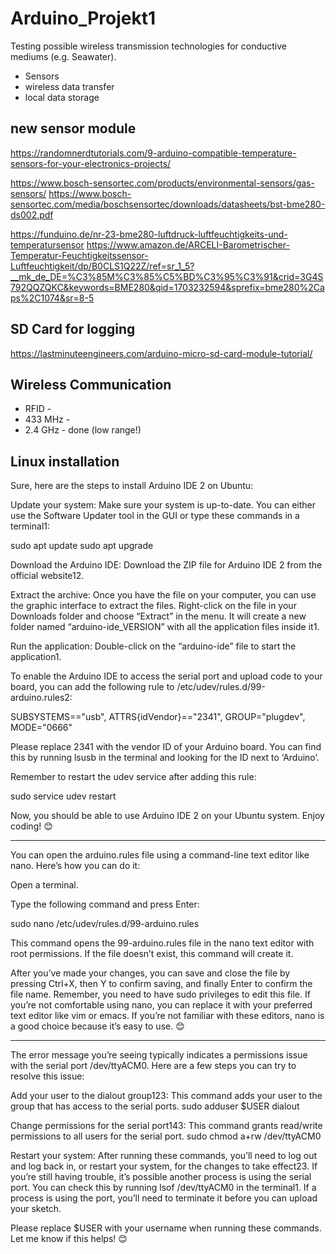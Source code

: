 # Arduino_Projekt1

Testing possible wireless transmission technologies for conductive mediums (e.g. Seawater).

- Sensors
- wireless data transfer
- local data storage

## new sensor module

<https://randomnerdtutorials.com/9-arduino-compatible-temperature-sensors-for-your-electronics-projects/>

<https://www.bosch-sensortec.com/products/environmental-sensors/gas-sensors/>
<https://www.bosch-sensortec.com/media/boschsensortec/downloads/datasheets/bst-bme280-ds002.pdf>

<https://funduino.de/nr-23-bme280-luftdruck-luftfeuchtigkeits-und-temperatursensor>
<https://www.amazon.de/ARCELI-Barometrischer-Temperatur-Feuchtigkeitssensor-Luftfeuchtigkeit/dp/B0CLS1Q22Z/ref=sr_1_5?__mk_de_DE=%C3%85M%C3%85%C5%BD%C3%95%C3%91&crid=3G4S792QQZQKC&keywords=BME280&qid=1703232594&sprefix=bme280%2Caps%2C1074&sr=8-5>

## SD Card for logging

<https://lastminuteengineers.com/arduino-micro-sd-card-module-tutorial/>

## Wireless Communication

- RFID        -
- 433 MHz      -
- 2.4 GHz      - done (low range!)

## Linux installation

Sure, here are the steps to install Arduino IDE 2 on Ubuntu:

Update your system: Make sure your system is up-to-date. You can either use the Software Updater tool in the GUI or type these commands in a terminal1:

sudo apt update
sudo apt upgrade

Download the Arduino IDE: Download the ZIP file for Arduino IDE 2 from the official website12.

Extract the archive: Once you have the file on your computer, you can use the graphic interface to extract the files. Right-click on the file in your Downloads folder and choose “Extract” in the menu. It will create a new folder named “arduino-ide_VERSION” with all the application files inside it1.

Run the application: Double-click on the “arduino-ide” file to start the application1.

To enable the Arduino IDE to access the serial port and upload code to your board, you can add the following rule to /etc/udev/rules.d/99-arduino.rules2:

SUBSYSTEMS=="usb", ATTRS{idVendor}=="2341", GROUP="plugdev", MODE="0666"

Please replace 2341 with the vendor ID of your Arduino board. You can find this by running lsusb in the terminal and looking for the ID next to ‘Arduino’.

Remember to restart the udev service after adding this rule:

sudo service udev restart

Now, you should be able to use Arduino IDE 2 on your Ubuntu system. Enjoy coding! 😊

-----------------------------------------------------------------------

You can open the arduino.rules file using a command-line text editor like nano. Here’s how you can do it:

Open a terminal.

Type the following command and press Enter:

sudo nano /etc/udev/rules.d/99-arduino.rules

This command opens the 99-arduino.rules file in the nano text editor with root permissions. If the file doesn’t exist, this command will create it.

After you’ve made your changes, you can save and close the file by pressing Ctrl+X, then Y to confirm saving, and finally Enter to confirm the file name.
Remember, you need to have sudo privileges to edit this file. If you’re not comfortable using nano, you can replace it with your preferred text editor like vim or emacs. If you’re not familiar with these editors, nano is a good choice because it’s easy to use. 😊

-----------------------------------------------------------------------
The error message you’re seeing typically indicates a permissions issue with the serial port /dev/ttyACM0. Here are a few steps you can try to resolve this issue:

Add your user to the dialout group123: This command adds your user to the group that has access to the serial ports.
sudo adduser $USER dialout

Change permissions for the serial port143: This command grants read/write permissions to all users for the serial port.
sudo chmod a+rw /dev/ttyACM0

Restart your system: After running these commands, you’ll need to log out and log back in, or restart your system, for the changes to take effect23.
If you’re still having trouble, it’s possible another process is using the serial port. You can check this by running lsof /dev/ttyACM0 in the terminal1. If a process is using the port, you’ll need to terminate it before you can upload your sketch.

Please replace $USER with your username when running these commands. Let me know if this helps! 😊
